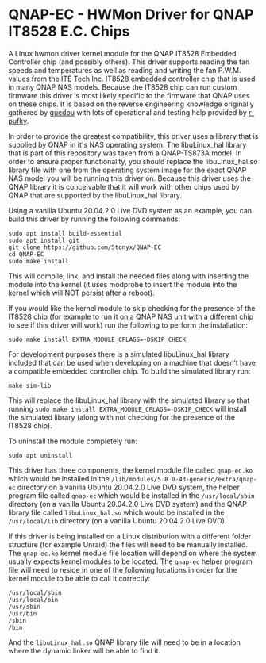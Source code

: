 # QNAP-EC - HWMon Driver for QNAP IT8528 E.C. Chips

A Linux hwmon driver kernel module for the QNAP IT8528 Embedded Controller chip (and possibly others).  This driver supports reading the fan speeds and temperatures as well as reading and writing the fan P.W.M. values from the ITE Tech Inc. IT8528 embedded controller chip that is used in many QNAP NAS models.  Because the IT8528 chip can run custom firmware this driver is most likely specific to the firmware that QNAP uses on these chips.  It is based on the reverse engineering knowledge originally gathered by [guedou](https://github.com/guedou) with lots of operational and testing help provided by [r-pufky](https://github.com/r-pufky).

In order to provide the greatest compatibility, this driver uses a library that is supplied by QNAP in it's NAS operating system.  The libuLinux_hal library that is part of this repository was taken from a QNAP-TS873A model.  In order to ensure proper functionality, you should replace the libuLinux_hal.so library file with one from the operating system image for the exact QNAP NAS model you will be running this driver on.  Because this driver uses the QNAP library it is conceivable that it will work with other chips used by QNAP that are supported by the libuLinux_hal library.

Using a vanilla Ubuntu 20.04.2.0 Live DVD system as an example, you can build this driver by running the following commands:
```
sudo apt install build-essential
sudo apt install git
git clone https://github.com/Stonyx/QNAP-EC
cd QNAP-EC
sudo make install
```
This will compile, link, and install the needed files along with inserting the module into the kernel (it uses modprobe to insert the module into the kernel which will NOT persist after a reboot).

If you would like the kernel module to skip checking for the presence of the IT8528 chip (for example to run it on a QNAP NAS unit with a different chip to see if this driver will work) run the following to perform the installation:
```
sudo make install EXTRA_MODULE_CFLAGS=-DSKIP_CHECK
```

For development purposes there is a simulated libuLinux_hal library included that can be used when developing on a machine that doesn’t have a compatible embedded controller chip.  To build the simulated library run:
```
make sim-lib
```
This will replace the libuLinux_hal library with the simulated library so that running `sudo make install EXTRA_MODULE_CFLAGS=-DSKIP_CHECK` will install the simulated library (along with not checking for the presence of the IT8528 chip).

To uninstall the module completely run:
```
sudo apt uninstall
```

This driver has three components, the kernel module file called `qnap-ec.ko` which would be installed in the `/lib/modules/5.8.0-43-generic/extra/qnap-ec` directory on a vanilla Ubuntu 20.04.2.0 Live DVD system, the helper program file called `qnap-ec` which would be installed in the `/usr/local/sbin` directory (on a vanilla Ubuntu 20.04.2.0 Live DVD system) and the QNAP library file called `libuLinux_hal.so` which would be installed in the `/usr/local/lib` directory (on a vanilla Ubuntu 20.04.2.0 Live DVD).

If this driver is being installed on a Linux distribution with a different folder structure (for example Unraid) the files will need to be manually installed.  The `qnap-ec.ko` kernel module file location will depend on where the system usually expects kernel modules to be located.  The `qnap-ec` helper program file will need to reside in one of the following locations in order for the kernel module to be able to call it correctly:
```
/usr/local/sbin
/usr/local/bin
/usr/sbin
/usr/bin
/sbin
/bin
```

And the `libuLinux_hal.so` QNAP library file will need to be in a location where the dynamic linker will be able to find it.
